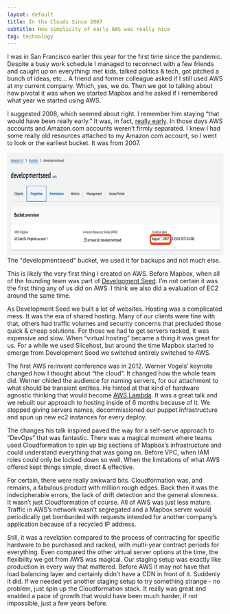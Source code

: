 ```yaml
---
layout: default
title: In the Clouds Since 2007
subtitle: How simplicity of early AWS was really nice
tag: technology
---
```

I was in San Francisco earlier this year for the first time since the pandemic. Despite a busy work schedule I managed to reconnect with a few friends and caught up on everything: met kids, talked politics & tech, got pitched a bunch of ideas, etc… A friend and former colleague asked if I still used AWS at my current company. Which, yes, we do. Then we got to talking about how pivotal it was when we started Mapbox and he asked if I remembered what year we started using AWS.

I suggested 2008, which seemed about right. I remember him staying “that would have been really early.” It was, in fact, [really early](https://en.wikipedia.org/wiki/Timeline_of_Amazon_Web_Services). In those days AWS accounts and Amazon.com accounts weren’t firmly separated. I knew I had some really old resources attached to my Amazon.com account, so I went to look or the earliest bucket. It was from 2007.

<div class="box mb-3">
<img src="/assets/images/2024-11-17-in-the-clouds/s3-devseed.png" alt="Screenshot of S3 web console showing a bucket named 'developmentseed'" width="800" height="239"/>
<div class="is-size-7 pb-1">The "developmentseed" bucket, we used it for backups and not much else.</div>
</div>

This is likely the very first thing I created on AWS. Before Mapbox, when all of the founding team was part of  [Development Seed](https://developmentseed.org/). I’m not certain it was the first thing any of us did on AWS. I think we also did a evaluation of EC2 around the same time.

As Development Seed we built a lot of websites. Hosting was a complicated mess. It was the era of shared hosting. Many of our clients were fine with that, others had traffic volumes and security concerns that precluded those quick & cheap solutions. For those we had to get servers racked, it was expensive and slow.  When “virtual hosting” became a thing it was great for us. For a while we used Slicehost, but around the time Mapbox started to emerge from Development Seed we switched entirely switched to AWS.

The first AWS re:Invent conference was in 2012. Werner Vogels’ keynote changed how I thought about “the cloud”. It changed how the whole team did. Werner chided the audience for naming servers, for our attachment to what should be transient entities. He hinted at that kind of hardware agnostic thinking that would become [AWS Lambda](https://www.allthingsdistributed.com/2024/11/aws-lambda-turns-10-a-rare-look-at-the-doc-that-started-it.html). It was a great talk and we rebuilt our approach to hosting inside of 6 months because of it. We stopped giving servers names, decommissioned our puppet infrastructure and spun up new ec2 instances for every deploy.

The changes his talk inspired paved the way for a self-serve approach to “DevOps” that was fantastic. There was a magical moment where teams used Cloudformation to spin up big sections of Mapbox’s infrastructure and could understand everything that was going on. Before VPC, when IAM roles could only be locked down so well. When the limitations of what AWS offered kept things simple, direct & effective. 

For certain, there were really awkward bits. Cloudformation was, and remains, a fabulous product with million rough edges. Back then it was the indecipherable errors, the lack of drift detection and the general slowness. It wasn’t just Cloudformation of course. All of AWS was just less mature. Traffic in AWS’s network wasn’t segregated and a Mapbox server would periodically get bombarded with requests intended for another company’s application because of a recycled IP address.

Still, it was a revelation compared to the process of contracting for specific hardware to be purchased and racked, with multi-year contract periods for everything. Even compared the other virtual server options at the time, the flexibility we got from AWS was magical. Our staging setup was exactly like production in every way that mattered. Before AWS it may not have that load balancing layer and certainly didn’t have a CDN in front of it. Suddenly it did. If we needed yet another staging setup to try something strange - no problem, just spin up the Cloudformation stack. It really was great and enabled a pace of growth that would have been much harder, if not impossible, just a few years before.
